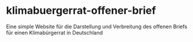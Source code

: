 # klimabuergerrat-offener-brief
Eine simple Website für die Darstellung und Verbreitung des offenen Briefs für einen Klimabürgerrat in Deutschland
